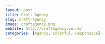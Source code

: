 ```yaml
---
layout: post
title: Craft Agency
slug: craft-agency
image: craftagency.png
website: http://craftagency.co.uk/
categories: [Agency, Colorful, Responsive]
---
```

